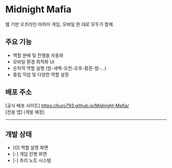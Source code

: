 # Midnight Mafia
웹 기반 오프라인 마피아 게임, 모바일 한 대로 모두가 함께.

## 주요 기능
- 역할 분배 및 진행을 자동화
- 모바일 환경 최적화 UI
- 순차적 역할 실행 (밤-새벽-오전-오후-황혼-밤-...)
- 중립 직업 및 다양한 역할 설정

## 배포 주소
[공식 배포 사이트] https://kuro793.github.io/Midnight-Mafia/  
[전용 앱] (개발 예정)

---

## 개발 상태
- [O] 역할 설명 화면
- [-] 게임 진행 화면
- [-] 추리 노트 시스템

